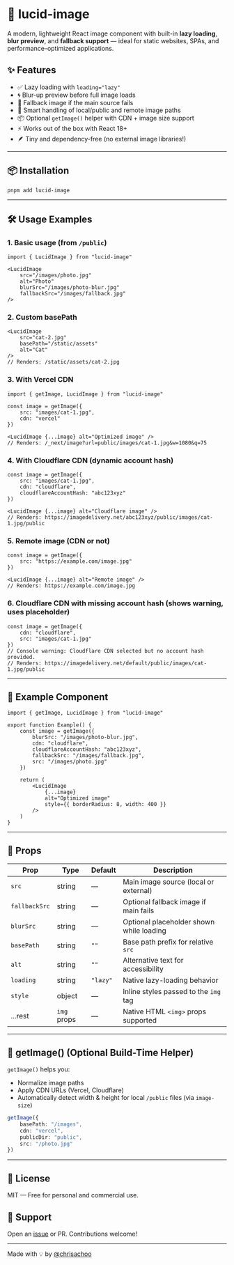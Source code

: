 # 📸 lucid-image

A modern, lightweight React image component with built-in **lazy loading**, **blur preview**, and **fallback support** — ideal for static websites, SPAs, and performance-optimized applications.

## ✨ Features

- ✅ Lazy loading with `loading="lazy"`
- 🌀 Blur-up preview before full image loads
- 🚨 Fallback image if the main source fails
- 🧠 Smart handling of local/public and remote image paths
- 📦 Optional `getImage()` helper with CDN + image size support
- ⚡ Works out of the box with React 18+
- 🪶 Tiny and dependency-free (no external image libraries!)

---

## 📦 Installation

```bash
pnpm add lucid-image
```

---

## 🛠️ Usage Examples

### 1. Basic usage (from `/public`)

```tsx
import { LucidImage } from "lucid-image"

<LucidImage
	src="/images/photo.jpg"
	alt="Photo"
	blurSrc="/images/photo-blur.jpg"
	fallbackSrc="/images/fallback.jpg"
/>
```

### 2. Custom basePath

```tsx
<LucidImage
	src="cat-2.jpg"
	basePath="/static/assets"
	alt="Cat"
/>
// Renders: /static/assets/cat-2.jpg
```

### 3. With Vercel CDN

```tsx
import { getImage, LucidImage } from "lucid-image"

const image = getImage({
	src: "images/cat-1.jpg",
	cdn: "vercel"
})

<LucidImage {...image} alt="Optimized image" />
// Renders: /_next/image?url=public/images/cat-1.jpg&w=1080&q=75
```

### 4. With Cloudflare CDN (dynamic account hash)

```tsx
const image = getImage({
	src: "images/cat-1.jpg",
	cdn: "cloudflare",
	cloudflareAccountHash: "abc123xyz"
})

<LucidImage {...image} alt="Cloudflare image" />
// Renders: https://imagedelivery.net/abc123xyz/public/images/cat-1.jpg/public
```

### 5. Remote image (CDN or not)

```tsx
const image = getImage({
	src: "https://example.com/image.jpg"
})

<LucidImage {...image} alt="Remote image" />
// Renders: https://example.com/image.jpg
```

### 6. Cloudflare CDN with missing account hash (shows warning, uses placeholder)

```tsx
const image = getImage({
	cdn: "cloudflare",
	src: "images/cat-1.jpg"
})
// Console warning: Cloudflare CDN selected but no account hash provided.
// Renders: https://imagedelivery.net/default/public/images/cat-1.jpg/public
```

---

## 🧩 Example Component

```tsx
import { getImage, LucidImage } from "lucid-image"

export function Example() {
	const image = getImage({
		blurSrc: "/images/photo-blur.jpg",
		cdn: "cloudflare",
		cloudflareAccountHash: "abc123xyz",
		fallbackSrc: "/images/fallback.jpg",
		src: "/images/photo.jpg"
	})

	return (
		<LucidImage
			{...image}
			alt="Optimized image"
			style={{ borderRadius: 8, width: 400 }}
		/>
	)
}
```

---

## 🧰 Props

| Prop          | Type        | Default  | Description                              |
| ------------- | ----------- | -------- | ---------------------------------------- |
| `src`         | string      | —        | Main image source (local or external)    |
| `fallbackSrc` | string      | —        | Optional fallback image if main fails    |
| `blurSrc`     | string      | —        | Optional placeholder shown while loading |
| `basePath`    | string      | `""`     | Base path prefix for relative `src`      |
| `alt`         | string      | `""`     | Alternative text for accessibility       |
| `loading`     | string      | `"lazy"` | Native lazy-loading behavior             |
| `style`       | object      | —        | Inline styles passed to the `img` tag    |
| ...rest       | `img` props | —        | Native HTML `<img>` props supported      |

---

## 🔧 getImage() (Optional Build-Time Helper)

`getImage()` helps you:

- Normalize image paths
- Apply CDN URLs (Vercel, Cloudflare)
- Automatically detect width & height for local `/public` files (via `image-size`)

```ts
getImage({
	basePath: "/images",
	cdn: "vercel",
	publicDir: "public",
	src: "/photo.jpg"
})
```

---

## 🧾 License

MIT — Free for personal and commercial use.

## 🙋 Support

Open an [issue](https://github.com/chrisachoo/lucid-image/issues) or PR. Contributions welcome!

---

Made with 💡 by [@chrisachoo](https://github.com/chrisachoo)
